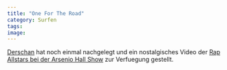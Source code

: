 ```yaml
---
title: "One For The Road"
category: Surfen
tags: 
image: 
---
```


[Derschan](http://derschan.blogspot.com) hat noch einmal nachgelegt und ein nostalgisches Video der [Rap Allstars bei der Arsenio Hall Show](http://www.youtube.com/watch?v=mWUFbn3AA8Q) zur Verfuegung gestellt.